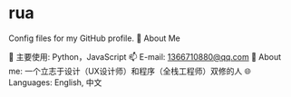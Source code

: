 # rua
Config files for my GitHub profile.
🍓 About Me

🔭 主要使用: Python，JavaScript
📫 E-mail: 1366710880@qq.com
👯 About me: 一个立志于设计（UX设计师）和程序（全栈工程师）双修的人
🌐 Languages: English, 中文
